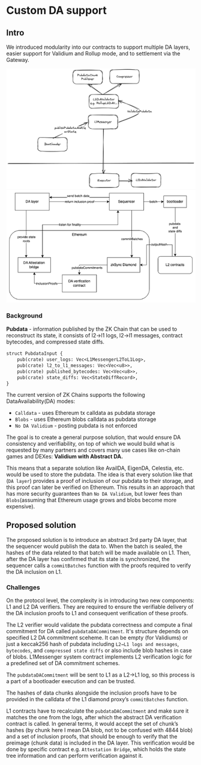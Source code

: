 # Custom DA support

## Intro

We introduced modularity into our contracts to support multiple DA layers, easier support for Validium and Rollup mode, and to settlement via the Gateway.

![The contracts for the rollup case](./img/custom_da.png)
![The general architecture](./img/Custom-da-external.png)

### Background

**Pubdata** - information published by the ZK Chain that can be used to reconstruct its state, it consists of l2→l1 logs, l2→l1 messages, contract bytecodes, and compressed state diffs.

```solidity
struct PubdataInput {
    pub(crate) user_logs: Vec<L1MessengerL2ToL1Log>,
    pub(crate) l2_to_l1_messages: Vec<Vec<u8>>,
    pub(crate) published_bytecodes: Vec<Vec<u8>>,
    pub(crate) state_diffs: Vec<StateDiffRecord>,
}
```

The current version of ZK Chains supports the following DataAvailability(DA) modes:

- `Calldata` - uses Ethereum tx calldata as pubdata storage
- `Blobs` - uses Ethereum blobs calldata as pubdata storage
- `No DA Validium` - posting pubdata is not enforced

The goal is to create a general purpose solution, that would ensure DA consistency and verifiability, on top of which we would build what is requested by many partners and covers many use cases like on-chain games and DEXes: **Validium with Abstract DA.**

This means that a separate solution like AvailDA, EigenDA, Celestia, etc. would be used to store the pubdata. The idea is that every solution like that (`DA layer`) provides a proof of inclusion of our pubdata to their storage, and this proof can later be verified on Ethereum. This results in an approach that has more security guarantees than `No DA Validium`, but lower fees than `Blobs`(assuming that Ethereum usage grows and blobs become more expensive).

## Proposed solution

The proposed solution is to introduce an abstract 3rd party DA layer, that the sequencer would publish the data to. When the batch is sealed, the hashes of the data related to that batch will be made available on L1. Then, after the DA layer has confirmed that its state is synchronized, the sequencer calls a `commitBatches` function with the proofs required to verify the DA inclusion on L1.

### Challenges

On the protocol level, the complexity is in introducing two new components: L1 and L2 DA verifiers. They are required to ensure the verifiable delivery of the DA inclusion proofs to L1 and consequent verification of these proofs.

The L2 verifier would validate the pubdata correctness and compute a final commitment for DA called `pubdataDACommitment`. It's structure depends on specified L2 DA commitment sceheme. It can be empty (for Validiums) or just a keccak256 hash of pubdata including `L2→L1 logs and messages`, `bytecodes`, and `compressed state diffs` or also include blob hashes in case of blobs. L1Messenger system contract implements L2 verification logic for a predefined set of DA commitment schemes.

The `pubdataDACommitment` will be sent to L1 as a L2→L1 log, so this process is a part of a bootloader execution and can be trusted.

The hashes of data chunks alongside the inclusion proofs have to be provided in the calldata of the L1 diamond proxy’s `commitBatches` function.

L1 contracts have to recalculate the `pubdataDACommitment` and make sure it matches the one from the logs, after which the abstract DA verification contract is called. In general terms, it would accept the set of chunk’s hashes (by chunk here I mean DA blob, not to be confused with 4844 blob) and a set of inclusion proofs, that should be enough to verify that the preimage (chunk data) is included in the DA layer. This verification would be done by specific contract e.g. `Attestation Bridge`, which holds the state tree information and can perform verification against it.
